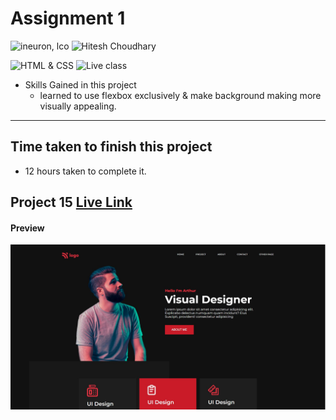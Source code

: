 # Assignment 1

![ineuron, lco](https://img.shields.io/badge/iNeuron-LCO-brightgreen)
![Hitesh Choudhary](https://img.shields.io/badge/Hitesh--Choudhary-Full--stack--JS--bootcamp-red)

![HTML & CSS](https://img.shields.io/badge/HTML-CSS-brightgreen)
![Live class](https://img.shields.io/badge/WEB--Dev-PROJECT--15-blue)


- Skills Gained in this project
  - learned to use flexbox exclusively & make background making more visually appealing. 
---

## Time taken to finish this project

- 12 hours taken to complete it.
## Project 15 [Live Link](https://lco-pjt5.netlify.app)
#### Preview

![Desktop](./preview.jpg)
